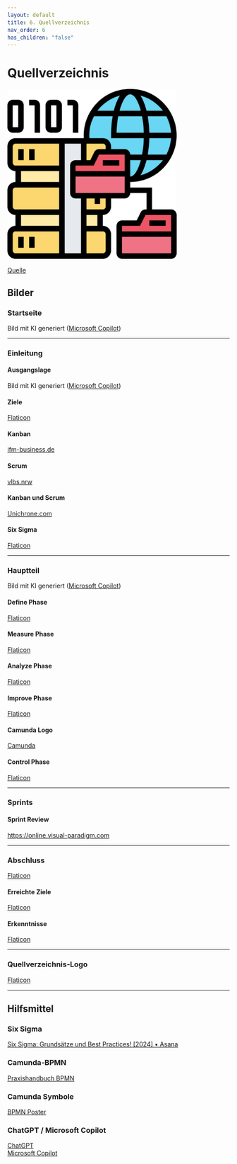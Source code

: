 ```yaml
---
layout: default
title: 6. Quellverzeichnis
nav_order: 6
has_children: "false"
---
```

# Quellverzeichnis

![Quellverzeichnis](../../ressources/images/quellverzeichnis.png)

[Quelle](#quellverzeichnis-logo)

## Bilder

### Startseite
Bild mit KI generiert (<a href="https://copilot.cloud.microsoft/" target="_blank">Microsoft Copilot</a>) 

___ 
### Einleitung

#### **Ausgangslage**
Bild mit KI generiert (<a href="https://copilot.cloud.microsoft/" target="_blank">Microsoft Copilot</a>)
#### **Ziele**
<a href="https://www.flaticon.com/free-icon/goals_10605945?term=goal&related_id=10605945" target="_blank">Flaticon</a> 
#### **Kanban**
<a href="https://ifm-business.de/aktuelles/business-news/kanban-prozesse-visualisieren-und-verbessern.html" target="_blank">ifm-business.de</a> 
#### **Scrum**
<a href="https://vlbs.nrw/event/scrum-agiles-lernen/" target="_blank">vlbs.nrw</a> 
#### **Kanban und Scrum**
<a href="https://unichrone.com/blog/agile/kanban-vs-scrum/" target="_blank">Unichrone.com</a>
#### **Six Sigma**
<a href="https://www.flaticon.com/free-icon/methodology_13063040?term=six+sigma&page=1&position=36&origin=search&related_id=13063040" target="_blank">Flaticon</a> 

___ 
### Hauptteil
Bild mit KI generiert (<a href="https://copilot.cloud.microsoft/" target="_blank">Microsoft Copilot</a>) 
#### **Define Phase**
<a href="https://www.flaticon.com/free-icon/define_12642154?term=define&page=1&position=47&origin=search&related_id=12642154" target="_blank">Flaticon</a>
#### **Measure Phase**
<a href="https://www.flaticon.com/free-icon/lean_9464400?term=measure+process&related_id=9464400" target="_blank">Flaticon</a>
#### **Analyze Phase**
<a href="https://www.flaticon.com/free-icon/analysis_18517653?term=evaluation+and+analysis&page=1&position=55&origin=search&related_id=18517653" target="_blank">Flaticon</a>
#### **Improve Phase**
<a href="https://www.flaticon.com/free-icon/improvement_3930474?term=improve&related_id=3930474" target="_blank">Flaticon</a>
#### **Camunda Logo**
<a href="https://camunda.com/brand/" target="_blank">Camunda</a>
#### **Control Phase**
<a href="https://www.flaticon.com/free-icon/security_6310151?term=control&page=1&position=6&origin=search&related_id=6310151" target="_blank">Flaticon</a>

___ 
### Sprints

#### **Sprint Review**
<a href="https://online.visual-paradigm.com/de/illustrations/templates/agile-illustration/sprint-review/" target="_blank">https://online.visual-paradigm.com</a>

___ 
### Abschluss
<a href="https://www.flaticon.com/free-icon/search_3281329?term=check&related_id=3281329&origin=search" target="_blank">Flaticon</a>
#### **Erreichte Ziele**
<a href="https://www.flaticon.com/free-icon/reach-goal_12492473?term=reached+goals&page=1&position=23&origin=search&related_id=12492473" target="_blank">Flaticon</a>
#### **Erkenntnisse**
<a href="https://www.flaticon.com/free-icon/experience_16405358?term=experiance&page=1&position=47&origin=search&related_id=16405358" target="_blank">Flaticon</a>

___ 
### Quellverzeichnis-Logo
<a href="https://www.flaticon.com/free-icon/data-source_5865926?term=source&related_id=5865926" target="_blank">Flaticon</a> 

___ 
## Hilfsmittel

### Six Sigma
<a href="https://asana.com/de/resources/six-sigma" target="_blank">Six Sigma: Grundsätze und Best Practices! [2024] • Asana</a>

### Camunda-BPMN
<a href="https://www.hanser-elibrary.com/doi/epdf/10.3139/9783446461123.fm" target="_blank">Praxishandbuch BPMN</a>

### Camunda Symbole
<a href="https://bpm-conference.org/assets/docs/bpmn-poster/BPMN2_0_Poster_DE.pdf" target="_blank">BPMN Poster</a>

### ChatGPT / Microsoft Copilot
<a href="https://chatgpt.com/" target="_blank">ChatGPT</a> <br>
<a href="https://copilot.cloud.microsoft/" target="_blank">Microsoft Copilot</a>

